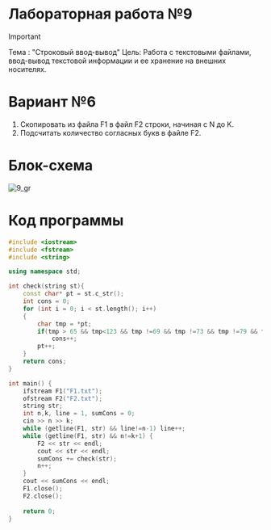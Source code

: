 # Лабораторная работа №9
>[!IMPORTANT]
>Тема : "Строковый ввод-вывод"
>Цель: Работа с текстовыми файлами, ввод-вывод текстовой информации и ее хранение на внешних носителях.

# Вариант №6
1. Скопировать из файла F1 в файл F2 строки, начиная с N до K.
2. Подсчитать количество согласных букв в файле F2.
# Блок-схема
![9_gr](https://github.com/MouseViolin/Labs_PSTU_2023/assets/129219043/a9c94235-8e68-4c46-833c-9bf7641499ca)


# Код программы

```cpp
#include <iostream>
#include <fstream>
#include <string>

using namespace std;

int check(string st){
    const char* pt = st.c_str();
    int cons = 0;
    for (int i = 0; i < st.length(); i++)
    {
        char tmp = *pt;
        if(tmp > 65 && tmp<123 && tmp !=69 && tmp !=73 && tmp !=79 && tmp !=85 && tmp !=89 && tmp !=97 && tmp !=101 && tmp !=105 && tmp !=111 && tmp !=117 && tmp !=121 )
            cons++;
        pt++;
    }
    return cons;
}

int main() {
    ifstream F1("F1.txt");
    ofstream F2("F2.txt");
    string str;
    int n,k, line = 1, sumCons = 0;
    cin >> n >> k;
    while (getline(F1, str) && line!=n-1) line++;
    while (getline(F1, str) && n!=k+1) {
        F2 << str << endl;
        cout << str << endl;
        sumCons += check(str);
        n++;
    }
    cout << sumCons << endl;
    F1.close();
    F2.close();
    
    return 0;
}


```
